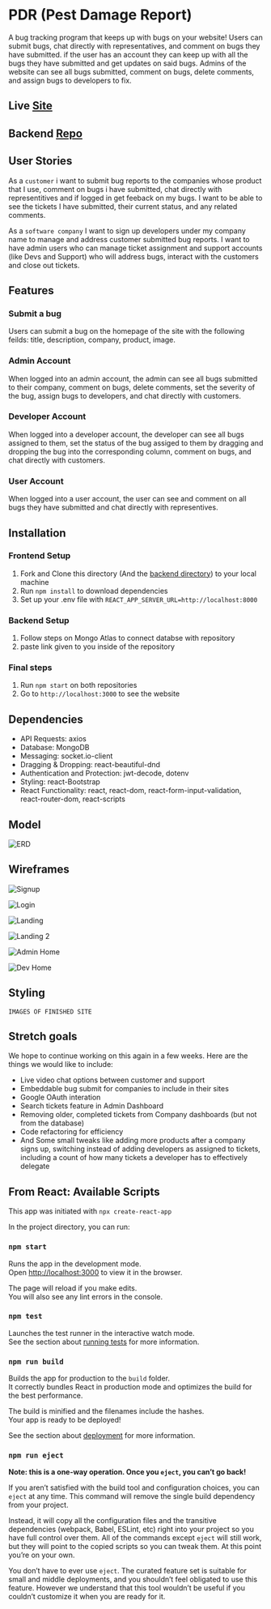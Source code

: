 # PDR (Pest Damage Report)

A bug tracking program that keeps up with bugs on your website! Users can submit bugs, chat directly with representatives, and comment on bugs they have submitted. if the user has an account they can keep up with all the bugs they have submitted and get updates on said bugs. Admins of the website can see all bugs submitted, comment on bugs, delete comments, and assign bugs to developers to fix.

## Live [Site](https://pestdamagereport.herokuapp.com/)

## Backend [Repo](https://github.com/sschneeberg/pdr-backend)

## User Stories

As a `customer` i want to submit bug reports to the companies whose product that I use, comment on bugs i have submitted, chat directly with representitives and if logged in get feeback on my bugs. I want to be able to see the tickets I have submitted, their current status, and any related comments.

As a `software company` I want to sign up developers under my company name to manage and address customer submitted bug reports. I want to have admin users who can manage ticket assignment and support accounts (like Devs and Support) who will address bugs, interact with the customers and close out tickets.

## Features

### Submit a bug

Users can submit a bug on the homepage of the site with the following feilds: title, description, company, product, image.

### Admin Account

When logged into an admin account, the admin can see all bugs submitted to their company, comment on bugs, delete comments, set the severity of the bug, assign bugs to developers, and chat directly with customers.

### Developer Account

When logged into a developer account, the developer can see all bugs assigned to them, set the status of the bug assiged to them by dragging and dropping the bug into the corresponding column, comment on bugs, and chat directly with customers.

### User Account

When logged into a user account, the user can see and comment on all bugs they have submitted and chat directly with representives.

## Installation

### Frontend Setup

1. Fork and Clone this directory (And the [backend directory](https://github.com/sschneeberg/pdr-backend)) to your local machine
2. Run `npm install` to download dependencies
3. Set up your .env file with `REACT_APP_SERVER_URL=http://localhost:8000`

### Backend Setup

1. Follow steps on Mongo Atlas to connect databse with repository
2. paste link given to you inside of the repository

### Final steps

1. Run `npm start` on both repositories
2. Go to `http://localhost:3000` to see the website

## Dependencies

-   API Requests: axios
-   Database: MongoDB
-   Messaging: socket.io-client
-   Dragging & Dropping: react-beautiful-dnd
-   Authentication and Protection: jwt-decode, dotenv
-   Styling: react-Bootstrap
-   React Functionality: react, react-dom, react-form-input-validation, react-router-dom, react-scripts

## Model

![ERD](erd.png)

## Wireframes

![Signup](signup.png)

![Login](login.png)

![Landing](Landing.png)

![Landing 2](landingoption2.png)

![Admin Home](adminhome.png)

![Dev Home](devhome.png)

## Styling

`IMAGES OF FINISHED SITE`

## Stretch goals

We hope to continue working on this again in a few weeks. Here are the things we would like to include:

-   Live video chat options between customer and support
-   Embeddable bug submit for companies to include in their sites
-   Google OAuth interation
-   Search tickets feature in Admin Dashboard
-   Removing older, completed tickets from Company dashboards (but not from the database)
-   Code refactoring for efficiency
-   And Some small tweaks like adding more products after a company signs up, switching instead of adding developers as assigned to tickets, including a count of how many tickets a developer has to effectively delegate

## From React: Available Scripts

This app was initiated with `npx create-react-app`

In the project directory, you can run:

### `npm start`

Runs the app in the development mode.\
Open [http://localhost:3000](http://localhost:3000) to view it in the browser.

The page will reload if you make edits.\
You will also see any lint errors in the console.

### `npm test`

Launches the test runner in the interactive watch mode.\
See the section about [running tests](https://facebook.github.io/create-react-app/docs/running-tests) for more information.

### `npm run build`

Builds the app for production to the `build` folder.\
It correctly bundles React in production mode and optimizes the build for the best performance.

The build is minified and the filenames include the hashes.\
Your app is ready to be deployed!

See the section about [deployment](https://facebook.github.io/create-react-app/docs/deployment) for more information.

### `npm run eject`

**Note: this is a one-way operation. Once you `eject`, you can’t go back!**

If you aren’t satisfied with the build tool and configuration choices, you can `eject` at any time. This command will remove the single build dependency from your project.

Instead, it will copy all the configuration files and the transitive dependencies (webpack, Babel, ESLint, etc) right into your project so you have full control over them. All of the commands except `eject` will still work, but they will point to the copied scripts so you can tweak them. At this point you’re on your own.

You don’t have to ever use `eject`. The curated feature set is suitable for small and middle deployments, and you shouldn’t feel obligated to use this feature. However we understand that this tool wouldn’t be useful if you couldn’t customize it when you are ready for it.
